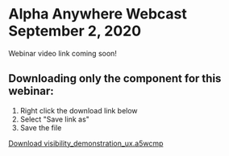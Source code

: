 # Alpha Anywhere Webcast September 2, 2020

Webinar video link coming soon!

## Downloading only the component for this webinar:

1. Right click the download link below
2. Select "Save link as"
3. Save the file

<a href="https://github.com/alphaanywhere/Alpha-Anywhere-Webinars/raw/master/September%202%202020/visibility_demonstration_ux.a5wcmp">Download visibility_demonstration_ux.a5wcmp</a>
